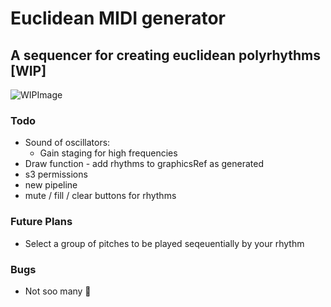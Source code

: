 # Euclidean MIDI generator
## A sequencer for creating euclidean polyrhythms [WIP]
![WIPImage](https://i.imgur.com/qRDU5EG.png)

### Todo
- Sound of oscillators:
  - Gain staging for high frequencies
- Draw function - add rhythms to graphicsRef as generated
- s3 permissions
- new pipeline
- mute / fill / clear buttons for rhythms

### Future Plans
- Select a group of pitches to be played seqeuentially by your rhythm

### Bugs
- Not soo many 🤠
